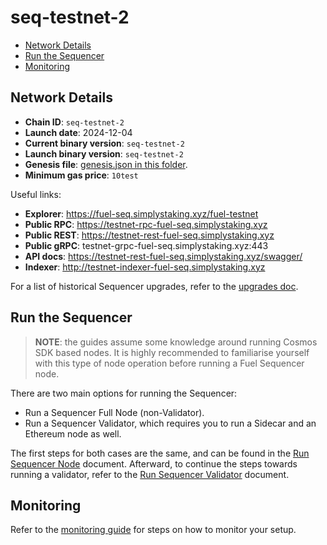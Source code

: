 # seq-testnet-2

- [Network Details](#network-details)
- [Run the Sequencer](#run-the-sequencer)
- [Monitoring](#monitoring)

## Network Details

- **Chain ID**: `seq-testnet-2`
- **Launch date**: 2024-12-04
- **Current binary version**: `seq-testnet-2`
- **Launch binary version**: `seq-testnet-2`
- **Genesis file**: [genesis.json in this folder](./genesis.json).
- **Minimum gas price**: `10test`

Useful links:

- **Explorer**: https://fuel-seq.simplystaking.xyz/fuel-testnet
- **Public RPC**: https://testnet-rpc-fuel-seq.simplystaking.xyz
- **Public REST**: https://testnet-rest-fuel-seq.simplystaking.xyz
- **Public gRPC**: testnet-grpc-fuel-seq.simplystaking.xyz:443
- **API docs**: https://testnet-rest-fuel-seq.simplystaking.xyz/swagger/
- **Indexer**: http://testnet-indexer-fuel-seq.simplystaking.xyz

For a list of historical Sequencer upgrades, refer to the [upgrades doc](./UPGRADES.md).

## Run the Sequencer

> **NOTE**: the guides assume some knowledge around running Cosmos SDK based nodes. It is highly recommended to familiarise yourself with this type of node operation before running a Fuel Sequencer node.

There are two main options for running the Sequencer:

- Run a Sequencer Full Node (non-Validator).
- Run a Sequencer Validator, which requires you to run a Sidecar and an Ethereum node as well.

The first steps for both cases are the same, and can be found in the [Run Sequencer Node](./RUN_NODE.md) document. Afterward, to continue the steps towards running a validator, refer to the [Run Sequencer Validator](./RUN_VALIDATOR.md) document.

## Monitoring

Refer to the [monitoring guide](./MONITORING.md) for steps on how to monitor your setup.
